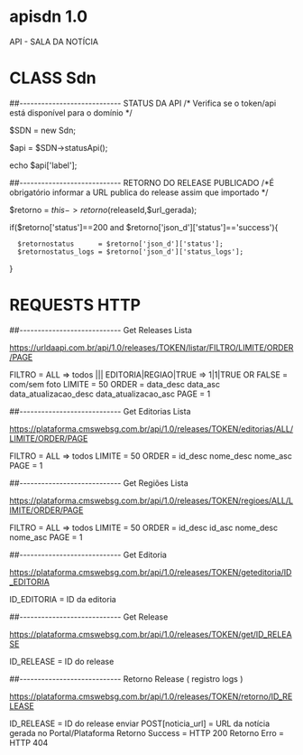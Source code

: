 # apisdn 1.0
API - SALA DA NOTÍCIA

# CLASS Sdn
##---------------------------- STATUS DA API
/* Verifica se o token/api está disponível para o domínio */

$SDN = new Sdn;

$api = $SDN->statusApi();

echo $api['label'];


##---------------------------- RETORNO DO RELEASE PUBLICADO
/*É obrigatório informar a URL publica do release assim que importado */

$retorno = $this->retorno($releaseId,$url_gerada);

if($retorno['status']==200 and $retorno['json_d']['status']=='success'){
                    
      $retornostatus      = $retorno['json_d']['status'];
      $retornostatus_logs = $retorno['json_d']['status_logs'];
}


# REQUESTS HTTP 

##---------------------------- Get Releases Lista

https://urldaapi.com.br/api/1.0/releases/TOKEN/listar/FILTRO/LIMITE/ORDER/PAGE

FILTRO = ALL => todos ||| EDITORIA|REGIAO|TRUE => 1|1|TRUE OR FALSE = com/sem foto
LIMITE = 50
ORDER = data_desc data_asc data_atualizacao_desc data_atualizacao_asc
PAGE = 1


##---------------------------- Get Editorias Lista

https://plataforma.cmswebsg.com.br/api/1.0/releases/TOKEN/editorias/ALL/LIMITE/ORDER/PAGE

FILTRO = ALL => todos
LIMITE = 50
ORDER = id_desc nome_desc nome_asc
PAGE = 1

##---------------------------- Get Regiões Lista

https://plataforma.cmswebsg.com.br/api/1.0/releases/TOKEN/regioes/ALL/LIMITE/ORDER/PAGE

FILTRO = ALL => todos
LIMITE = 50
ORDER = id_desc id_asc nome_desc nome_asc
PAGE = 1

##---------------------------- Get Editoria

https://plataforma.cmswebsg.com.br/api/1.0/releases/TOKEN/geteditoria/ID_EDITORIA

ID_EDITORIA = ID da editoria

##---------------------------- Get Release

https://plataforma.cmswebsg.com.br/api/1.0/releases/TOKEN/get/ID_RELEASE

ID_RELEASE = ID do release

##---------------------------- Retorno Release ( registro logs )

https://plataforma.cmswebsg.com.br/api/1.0/releases/TOKEN/retorno/ID_RELEASE

ID_RELEASE = ID do release
enviar POST[noticia_url] = URL da notícia gerada no Portal/Plataforma
Retorno Success = HTTP 200
Retorno Erro = HTTP 404
